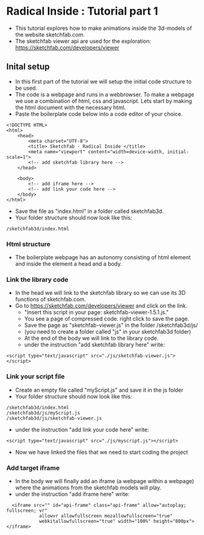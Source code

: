 # Radical Inside : Tutorial part 1 

- This tutorial explores how to make animations inside the 3d-models of the website sketchfab.com.
- The sketchfab viewer api are used for the exploration: https://sketchfab.com/developers/viewer 

## Inital setup
- In this first part of the tutorial we will setup the initial code structure to be used. 
- The code is a webpage and runs in a webbrowser. To make a webpage we use a combination of html, css and javascript. Lets start by making the html document with the necessary html.
- Paste the boilerplate code below into a code editor of your choice. 

```
<!DOCTYPE HTML>
<html>
    <head>
        <meta charset="UTF-8">
        <title> Sketchfab - Radical Inside </title>
        <meta name="viewport" content="width=device-width, initial-scale=1">
        <!-- add sketchfab library here -->
    </head>

    <body>
        <!-- add iframe here -->
        <!-- add link your code here -->
    </body>
</html>
```

- Save the file as "index.html" in a folder called sketchfab3d. 
- Your folder structure should now look like this: 

```
/sketchfab3d/index.html
```

### Html structure
- The boilerplate webpage has an autonomy consisting of html element and inside the element a head and a body.

### Link the library code 
- In the head we will link to the sketchfab library so we can use its 3D functions of sketchfab.com.
- Go to https://sketchfab.com/developers/viewer and click on the link. 
    - "Insert this script in your page: sketchfab-viewer-1.5.1.js." 
    - You see a page of compressed code. right click to save the page.
    - Save the page as "sketchfab-viewer.js" in the folder /sketchfab3d/js/
    - (you need to create a folder called "js" in your sketchfab3d folder)
    - At the end of the body we will link to the library code.
    - under the instruction "add sketchfab library here" write: 
```
<script type="text/javascript" src="./js/sketchfab-viewer.js"></script>
```

### Link your script file
- Create an empty file called "myScript.js" and save it in the js folder
- Your folder structure should now look like this: 
```
/sketchfab3d/index.html
/sketchfab3d/js/myScript.js
/sketchfab3d/js/sketchfab-viewer.js
```
- under the instruction "add link your code here" write: 
```
<script type="text/javascript" src="./js/myscript.js"></script>
```
- Now we have linked the files that we need to start coding the project

### Add target iframe
- In the body we will finally add an iframe (a webpage within a webpage) where the animations from the sketchfab models will play.
- under the instruction "add iframe here" write: 
```
  <iframe src="" id="api-frame" class="api-frame" allow="autoplay; fullscreen; vr"
            allowvr allowfullscreen mozallowfullscreen="true"
            webkitallowfullscreen="true" width="100%" height="800px"></iframe>
```
